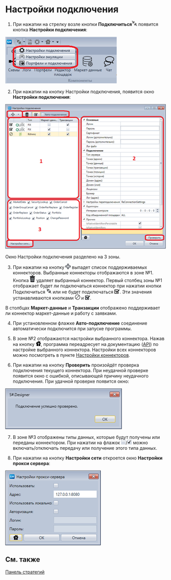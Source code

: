 # Настройки подключения

1. При нажатии на стрелку возле кнопки **Подключиться**![Designer The quick access toolbar 00](../images/Designer_quick_access_toolbar_00.png) появится кнопка **Настройки подключения**:

![Designer The connection settings 00](../images/Designer_connection_settings_00.png)

2. При нажатии на кнопку Настройки подключения, появится окно **Настройки подключения**:

![Designer The connection settings 01](../images/Designer_connection_settings_01.png)

Окно Настройки подключения разделено на 3 зоны.

3. При нажатии на кнопку ![Designer The connection settings 02](../images/Designer_connection_settings_02.png) выпадет список поддерживаемых коннекторов. Выбранные коннекторы отображаются в зоне №1. Кнопка ![Designer The connection settings 03](../images/Designer_connection_settings_03.png) удаляет выбранный коннектор. Первый столбец зоны №1 отображает будет ли подключаться коннектор при нажатии кнопки Подключиться ![Designer The connection settings 04](../images/Designer_connection_settings_04.png) или не будет подключаться ![Designer The connection settings 05](../images/Designer_connection_settings_05.png). Эти значения устанавливаются кнопками ![Designer The connection settings 06](../images/Designer_connection_settings_06.png) и ![Designer The connection settings 07](../images/Designer_connection_settings_07.png).

В столбцах **Маркет\-данные** и **Транзакции** отображено поддерживает ли коннектор маркет\-данные и работу с заявками.

4. При установленном флажке **Авто\-подключение** соединение автоматически подключится при запуске программы.

5. В зоне №2 отображаются настройки выбранного коннектора. Нажав на кнопку ![Designer The connection settings 09](../images/Designer_connection_settings_09.png), программа переадресует на документацию ([API](StockSharpAbout.md)) по настройке выбранного коннектора. Настройки всех коннекторов можно посмотреть в пункте [Настройки коннекторов](Connectors_setting.md).

6. При нажатии на кнопку **Проверить** произойдёт проверка подключения текущего коннектора. При неудачной проверке появится окно с ошибкой, описывающей причину неудачного подключения. При удачной проверке появится окно:

![Designer The connection settings 10](../images/Designer_connection_settings_10.png)

7. В зоне №3 отображены типы данных, которые будут получены или переданы коннектором. При нажатии на флажок ![Designer The connection settings 11](../images/Designer_connection_settings_11.png)\/![Designer The connection settings 12](../images/Designer_connection_settings_12.png) можно включать\/отключать передачу или получение этого типа данных.

8. При нажатии на кнопку **Настройки сети** откроется окно **Настройки прокси сервера**:

![Designer The connection settings 13](../images/Designer_connection_settings_13.png)

## См. также

[Панель стратегий](Designer_Panel_strategies.md)
